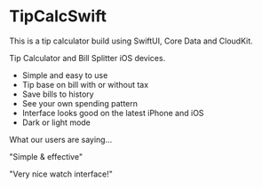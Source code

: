# TipCalcSwift
This is a tip calculator build using SwiftUI, Core Data and CloudKit.

Tip Calculator and Bill Splitter iOS devices.

- Simple and easy to use
- Tip base on bill with or without tax
- Save bills to history
- See your own spending pattern
- Interface looks good on the latest iPhone and iOS
- Dark or light mode

What our users are saying...

"Simple & effective"

"Very nice watch interface!"
